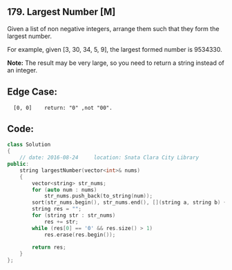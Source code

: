 ## 179. Largest Number [M]
Given a list of non negative integers, arrange them such that they form the largest number.

For example, given [3, 30, 34, 5, 9], the largest formed number is 9534330.

**Note:** The result may be very large, so you need to return a string instead of an integer.

## Edge Case:
```
  [0, 0]    return: "0" ,not "00".
```

## Code:
```c++
class Solution 
{
    // date: 2016-08-24     location: Snata Clara City Library
public:
    string largestNumber(vector<int>& nums) 
    {
        vector<string> str_nums;
        for (auto num : nums)
            str_nums.push_back(to_string(num));
        sort(str_nums.begin(), str_nums.end(), [](string a, string b) {return a + b > b + a;});
        string res = "";
        for (string str : str_nums)
            res += str;
        while (res[0] == '0' && res.size() > 1) 
            res.erase(res.begin());
            
        return res;
    }
};
```
